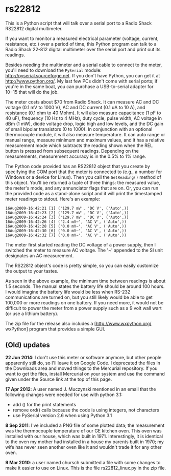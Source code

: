 # rs22812

This is a Python script that will talk over a serial
port to a Radio Shack RS22812 digital multimeter.

If you want to monitor a measured electrical parameter (voltage,
current, resistance, etc.) over a period of time, this Python program
can talk to a Radio Shack 22-812 digital multimeter over the serial
port and print out its readings.

Besides needing the multimeter and a serial cable to connect to the
meter, you'll need to download the `PySerial` module:
http://pyserial.sourceforge.net.  If you don't have Python, you can
get it at http://www.python.org/.  My last few PCs didn't come with
serial ports; if you're in the same boat, you can purchase a
USB-to-serial adapter for $10-$15 that will do the job.

The meter costs about $70 from Radio Shack.  It can measure AC and DC
voltage (0.1 mV to 1000 V), AC and DC current (0.1 uA to 10 A), and
resistance (0.1 ohm to 40 Mohm).  It will also measure capacitance (1
pF to 40 uF), frequency (10 Hz to 4 MHz), duty cycle, pulse width, AC
voltage in dBm (1 mW), diode voltage drop, logic high and low levels,
and the DC gain of small bipolar transistors (0 to 1000).  In
conjunction with an optional thermocouple module, it will also measure
temperature.  It can auto range or manual range, measure minimum and
maximum values, and it has a relative measurement mode which subtracts
the reading shown when the REL button is pressed from subsequent
readings.  Depending on the measurements, measurement accuracy is in
the 0.5% to 1% range.

The Python code provided has an RS22812 object that you create by
specifying the COM port that the meter is connected to (e.g., a number
for Windows or a device for Linux).  Then you call the `GetReading()`
method of this object.  You'll be returned a tuple of three things:
the measured value, the meter's mode, and any annunciator flags that
are on.  Or, you can run the provided code as a stand-alone script and
it will print the timestamped meter readings to stdout.  Here's an
example:

```
16Aug2009-16:42:21 [1] ('129.7 mV', 'DC V', ('Auto',))
16Aug2009-16:42:23 [2] ('129.7 mV', 'DC V', ('Auto',))
16Aug2009-16:42:24 [3] ('129.7 mV', 'DC V', ('Auto',))
16Aug2009-16:42:26 [4] ('2.4 mV~', 'AC V', ('Auto',))
16Aug2009-16:42:28 [5] ('0.0 mV~', 'AC V', ('Auto',))
16Aug2009-16:42:30 [6] ('0.0 mV~', 'AC V', ('Auto',))
16Aug2009-16:42:32 [7] ('0.0 mV~', 'AC V', ('Auto',))
```

The meter first started reading the DC voltage of a power supply, then
I switched the meter to measure AC voltage.  The '~' appended to the
SI unit designates an AC measurement.

The RS22812 object's code is pretty simple, so you can easily
customize the output to your tastes.

As seen in the above example, the minimum time between readings is
about 1.5 seconds.  The manual states the battery life should be
around 100 hours.  I would imagine the battery life would be less when
RS-232 communications are turned on, but you still likely would be
able to get 100,000 or more readings on one battery.  If you need
more, it would not be difficult to power the meter from a power supply
such as a 9 volt wall wart (or use a lithium battery).

The zip file for the release also includes a [http://www.wxpython.org/
wxPython] program that provides a simple GUI.

## (Old) updates

**22 Jun 2014**:  I don't use this meter or software anymore, but other
people apparently still do, so I'll leave it on Google Code.  I
deprecated the files in the Downloads area and moved things to the
Mercurial repository.  If you want to get the files, install Mercurial
on your system and use the command given under the Source link at the
top of this page.

**17 Apr 2012**:  A user named J. Muczynski mentioned in an email
that the following changes were needed for use with python 3.1:

  * add () for the print statements
  * remove ord() calls because the code is using integers, not
    characters
  * use PySerial version 2.6 when using Python 3.1

**8 Sep 2011**:  I've included a PNG file of some plotted data; the
measurement was the thermocouple temperature of our GE kitchen oven.
This oven was installed with our house, which was built in 1971.
Interestingly, it is identical to the oven my mother had installed in
a house my parents built in 1970; my wife has never seen another oven
like it and wouldn't trade it for any other oven.

**9 Mar 2010**:  a user named chursch submitted a file with some
changes to make it easier to use on Linux.  This is the file
rs22812_linux.py in the zip file.
